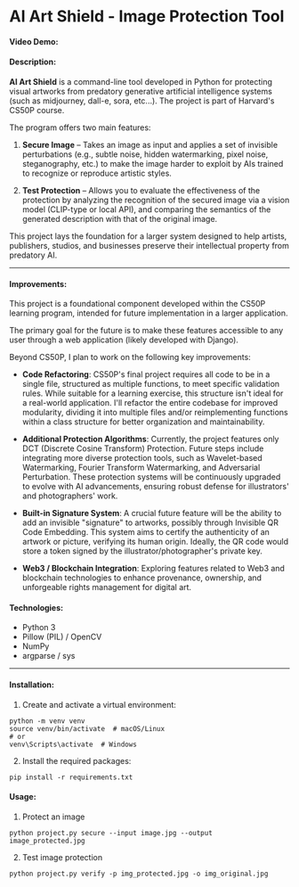 # AI Art Shield - Image Protection Tool

#### Video Demo: <URL HERE>

#### Description:
**AI Art Shield** is a command-line tool developed in Python for protecting visual artworks from predatory generative artificial intelligence systems (such as midjourney, dall-e, sora, etc...). The project is part of Harvard's CS50P course.

The program offers two main features:

1. **Secure Image** – Takes an image as input and applies a set of invisible perturbations (e.g., subtle noise, hidden watermarking, pixel noise, steganography, etc.) to make the image harder to exploit by AIs trained to recognize or reproduce artistic styles.

2. **Test Protection** – Allows you to evaluate the effectiveness of the protection by analyzing the recognition of the secured image via a vision model (CLIP-type or local API), and comparing the semantics of the generated description with that of the original image.

This project lays the foundation for a larger system designed to help artists, publishers, studios, and businesses preserve their intellectual property from predatory AI.

---

#### Improvements:

This project is a foundational component developed within the CS50P learning program, intended for future implementation in a larger application.

The primary goal for the future is to make these features accessible to any user through a web application (likely developed with Django).

Beyond CS50P, I plan to work on the following key improvements:

- **Code Refactoring**: CS50P's final project requires all code to be in a single file, structured as multiple functions, to meet specific validation rules. While suitable for a learning exercise, this structure isn't ideal for a real-world application. I'll refactor the entire codebase for improved modularity, dividing it into multiple files and/or reimplementing functions within a class structure for better organization and maintainability.

- **Additional Protection Algorithms**: Currently, the project features only DCT (Discrete Cosine Transform) Protection. Future steps include integrating more diverse protection tools, such as Wavelet-based Watermarking, Fourier Transform Watermarking, and Adversarial Perturbation. These protection systems will be continuously upgraded to evolve with AI advancements, ensuring robust defense for illustrators' and photographers' work.

- **Built-in Signature System**: A crucial future feature will be the ability to add an invisible "signature" to artworks, possibly through Invisible QR Code Embedding. This system aims to certify the authenticity of an artwork or picture, verifying its human origin. Ideally, the QR code would store a token signed by the illustrator/photographer's private key.

- **Web3 / Blockchain Integration**: Exploring features related to Web3 and blockchain technologies to enhance provenance, ownership, and unforgeable rights management for digital art.

#### Technologies:
- Python 3
- Pillow (PIL) / OpenCV
- NumPy
- argparse / sys

---

#### Installation:

1. Create and activate a virtual environment:

```
python -m venv venv
source venv/bin/activate  # macOS/Linux
# or
venv\Scripts\activate  # Windows
```

2. Install the required packages:

```
pip install -r requirements.txt

```

#### Usage:

1. Protect an image

```
python project.py secure --input image.jpg --output image_protected.jpg
```

2. Test image protection

```
python project.py verify -p img_protected.jpg -o img_original.jpg
```
